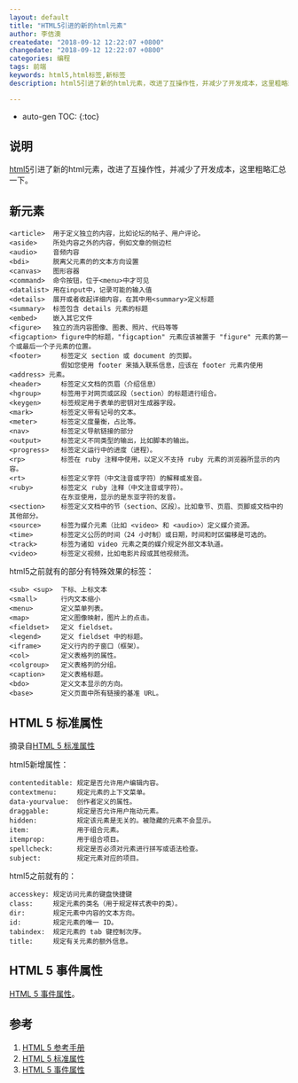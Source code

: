 ```yaml
---
layout: default
title: "HTML5引进的新的html元素"
author: 李佶澳
createdate: "2018-09-12 12:22:07 +0800"
changedate: "2018-09-12 12:22:07 +0800"
categories: 编程
tags: 前端
keywords: html5,html标签,新标签
description: html5引进了新的html元素，改进了互操作性，并减少了开发成本，这里粗略汇总一下

---
```


* auto-gen TOC:
{:toc}

## 说明

[html5][1]引进了新的html元素，改进了互操作性，并减少了开发成本，这里粗略汇总一下。

## 新元素

	<article>  用于定义独立的内容，比如论坛的帖子、用户评论。
	<aside>    所处内容之外的内容，例如文章的侧边栏
	<audio>    音频内容
	<bdi>      脱离父元素的的文本方向设置
	<canvas>   图形容器
	<command>  命令按钮，位于<menu>中才可见
	<datalist> 用在input中，记录可能的输入值
	<details>  展开或者收起详细内容，在其中用<summary>定义标题
	<summary>  标签包含 details 元素的标题
	<embed>    嵌入其它文件 
	<figure>   独立的流内容图像、图表、照片、代码等等
	<figcaption> figure中的标题，"figcaption" 元素应该被置于 "figure" 元素的第一个或最后一个子元素的位置。
	<footer>     标签定义 section 或 document 的页脚。
	             假如您使用 footer 来插入联系信息，应该在 footer 元素内使用 <address> 元素。
	<header>     标签定义文档的页眉（介绍信息）
	<hgroup>     标签用于对网页或区段（section）的标题进行组合。
	<keygen>     标签规定用于表单的密钥对生成器字段。
	<mark>       标签定义带有记号的文本。
	<meter>      标签定义度量衡，占比等。
	<nav>        标签定义导航链接的部分
	<output>     标签定义不同类型的输出，比如脚本的输出。
	<progress>   标签定义运行中的进度（进程）。
	<rp>         标签在 ruby 注释中使用，以定义不支持 ruby 元素的浏览器所显示的内容。
	<rt>         标签定义字符（中文注音或字符）的解释或发音。
	<ruby>       标签定义 ruby 注释（中文注音或字符）。
	             在东亚使用，显示的是东亚字符的发音。
	<section>    标签定义文档中的节（section、区段）。比如章节、页眉、页脚或文档中的其他部分。
	<source>     标签为媒介元素（比如 <video> 和 <audio>）定义媒介资源。
	<time>       标签定义公历的时间（24 小时制）或日期，时间和时区偏移是可选的。
	<track>      标签为诸如 video 元素之类的媒介规定外部文本轨道。
	<video>      标签定义视频，比如电影片段或其他视频流。

html5之前就有的部分有特殊效果的标签：

	<sub> <sup>  下标、上标文本
	<small>      行内文本缩小
	<menu>       定义菜单列表。
	<map>        定义图像映射，图片上的点击。
	<fieldset>   定义 fieldset。
	<legend>     定义 fieldset 中的标题。
	<iframe>     定义行内的子窗口（框架）。
	<col>        定义表格列的属性。
	<colgroup>   定义表格列的分组。
	<caption>    定义表格标题。
	<bdo>        定义文本显示的方向。
	<base>       定义页面中所有链接的基准 URL。

## HTML 5 标准属性

摘录自[HTML 5 标准属性][2]

html5新增属性：

	contenteditable: 规定是否允许用户编辑内容。
	contextmenu:     规定元素的上下文菜单。
	data-yourvalue:  创作者定义的属性。
	draggable:       规定是否允许用户拖动元素。
	hidden:          规定该元素是无关的。被隐藏的元素不会显示。
	item:            用于组合元素。
	itemprop:        用于组合项目。
	spellcheck:      规定是否必须对元素进行拼写或语法检查。
	subject:         规定元素对应的项目。

html5之前就有的：

	accesskey: 规定访问元素的键盘快捷键
	class:     规定元素的类名（用于规定样式表中的类）。
	dir:       规定元素中内容的文本方向。
	id:        规定元素的唯一 ID。
	tabindex:  规定元素的 tab 键控制次序。
	title:     规定有关元素的额外信息。

## HTML 5 事件属性

[HTML 5 事件属性][3]。

## 参考

1. [HTML 5 参考手册][1]
2. [HTML 5 标准属性][2]
3. [HTML 5 事件属性][3]

[1]: http://www.w3school.com.cn/html5/html5_reference.asp "HTML 5 参考手册"
[2]: http://www.w3school.com.cn/html5/html5_ref_standardattributes.asp "HTML 5 标准属性"
[3]: http://www.w3school.com.cn/html5/html5_ref_eventattributes.asp "HTML 5 事件属性"
